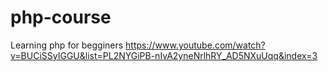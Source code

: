 # php-course
Learning php for begginers https://www.youtube.com/watch?v=BUCiSSyIGGU&list=PL2NYGiPB-nIvA2yneNrlhRY_AD5NXuUqq&index=3
